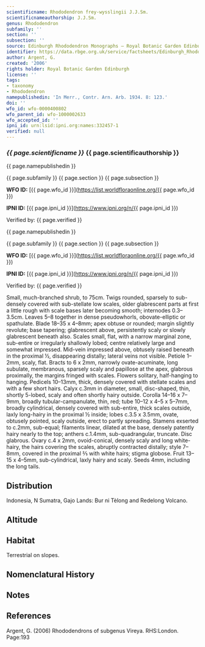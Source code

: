 ```yaml
---
scientificname: Rhododendron frey-wysslingii J.J.Sm.
scientificnameauthorship: J.J.Sm.
genus: Rhododendron
subfamily: ''
section: ''
subsection: ''
source: Edinburgh Rhododendron Monographs – Royal Botanic Garden Edinburgh
identifier: https://data.rbge.org.uk/service/factsheets/Edinburgh_Rhododendron_Monographs.xhtml
author: Argent, G.
created: '2006'
rights holder: Royal Botanic Garden Edinburgh
license: ''
tags:
- taxonomy
- Rhododendron
namepublishedin: 'In Merr., Contr. Arn. Arb. 1934. 8: 123.'
doi: ''
wfo_id: wfo-0000400802
wfo_parent_id: wfo-1000002633
wfo_accepted_id: ''
ipni_id: urn:lsid:ipni.org:names:332457-1
verified: null
---
```

### _{{ page.scientificname }}_ {{ page.scientificauthorship }}
 {{ page.namepublishedin }}

{{ page.subfamily }} {{ page.section }} {{ page.subsection }}

**WFO ID:** [{{ page.wfo_id }}](https://list.worldfloraonline.org/{{ page.wfo_id }})

**IPNI ID:** [{{ page.ipni_id }}](https://www.ipni.org/n/{{ page.ipni_id }})

Verified by: {{ page.verified }}

 {{ page.namepublishedin }}

{{ page.subfamily }} {{ page.section }} {{ page.subsection }}

**WFO ID:** [{{ page.wfo_id }}](https://list.worldfloraonline.org/{{ page.wfo_id }})

**IPNI ID:** [{{ page.ipni_id }}](https://www.ipni.org/n/{{ page.ipni_id }})

Verified by: {{ page.verified }}



Small, much-branched shrub, to 75cm. Twigs rounded, sparsely to sub-densely covered with sub-stellate low scales, older glabrescent parts at first a little rough with scale bases later becoming smooth; internodes 0.3–3.5cm. Leaves 5–8 together in dense pseudowhorls, obovate-elliptic or spathulate. Blade 18–35 x 4–8mm; apex obtuse or rounded; margin slightly revolute; base tapering; glabrescent above, persistently scaly or slowly glabrescent beneath also. Scales small, flat, with a narrow marginal zone, sub-entire or irregularly shallowly lobed; centre relatively large and somewhat impressed. Mid-vein impressed above, obtusely raised beneath in the proximal ½, disappearing distally; lateral veins not visible. Petiole 1–2mm, scaly, flat. Bracts to 6 x 2mm, narrowly ovate-acuminate, long subulate, membranous, sparsely scaly and papillose at the apex, glabrous proximally, the margins fringed with scales. Flowers solitary, half-hanging to hanging. Pedicels 10–13mm, thick, densely covered with stellate scales and with a few short hairs. Calyx c.3mm in diameter, small, disc-shaped, thin, shortly 5-lobed, scaly and often shortly hairy outside. Corolla 14–16 x 7–9mm, broadly tubular-campanulate, thin, red; tube 10–12 x 4–5 x 5–7mm, broadly cylindrical, densely covered with sub-entire, thick scales outside, laxly long-hairy in the proximal ½ inside; lobes c.3.5 x 3.5mm, ovate, obtusely pointed, scaly outside, erect to partly spreading. Stamens exserted to c.2mm, sub-equal; filaments linear, dilated at the base, densely patently hairy nearly to the top; anthers c.1.4mm, sub-quadrangular, truncate. Disc glabrous. Ovary c.4 x 2mm, ovoid-conical, densely scaly and long white-hairy, the hairs covering the scales, abruptly contracted distally; style 7–8mm, covered in the proximal 2⁄5 with white hairs; stigma globose. Fruit 13–15 x 4–5mm, sub-cylindrical, laxly hairy and scaly. Seeds 4mm, including the long tails.

## Distribution
Indonesia, N Sumatra, Gajo Lands: Bur ni Tèlong and Redelong Volcano.

## Altitude


## Habitat
Terrestrial on slopes.

## Nomenclatural History

                       
## Notes


## References

Argent, G. (2006) Rhododendrons of subgenus Vireya. RHS:London. Page:193
